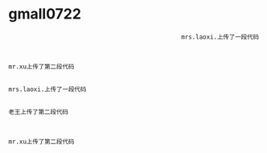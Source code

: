 # gmall0722 
                                                    
                                                    mrs.laoxi.上传了一段代码
                                                                                                        
                                                                                                        
                                                                                                        mr.xu上传了第二段代码
                                                                                           
                                                                                           mrs.laoxi.上传了一段代码
                                                                                           
                                                                                           老王上传了第二段代码
                                                                                           
                                                                                           
                                                                                           mr.xu上传了第二段代码